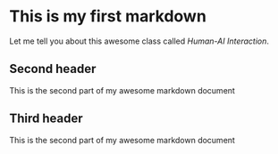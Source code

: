 # This is my first markdown

Let me tell you about this awesome class called *Human-AI Interaction*.

## Second header

This is the second part of my awesome markdown document

## Third header

This is the second part of my awesome markdown document
